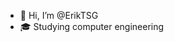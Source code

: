 - 👋 Hi, I’m @ErikTSG
- 🎓 Studying computer engineering  


<!---
ErikTSG/ErikTSG is a ✨ special ✨ repository because its `README.md` (this file) appears on your GitHub profile.
You can click the Preview link to take a look at your changes.
--->
